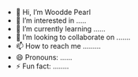 - 👋 Hi, I’m Woodde Pearl
- 👀 I’m interested in .....
- 🌱 I’m currently learning ......
- 💞️ I’m looking to collaborate on .......
- 📫 How to reach me .........
- 😄 Pronouns: ......
- ⚡ Fun fact: ........

<!---
wooddellpearl/wooddellpearl is a ✨ special ✨ repository because its `README.md` (this file) appears on your GitHub profile.
You can click the Preview link to take a look at your changes.
--->
